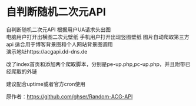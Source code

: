 # 自判断随机二次元API  
自判断随机二次元API 根据用户UA请求头出图  
电脑用户打开出横图二次元壁纸 手机用户打开出现竖图壁纸 图片自动爬取第三方api 适合用于博客背景图和个人网站背景图调用  
演示地址https://acgapi.dd-dns.de

改了index首页和添加两个爬取脚本，分别是pe-up.php,pc-up.php，并且附带已经爬取的外链

建议配合uptime或者官方cron使用

原作者：https://github.com/ghser/Random-ACG-API
